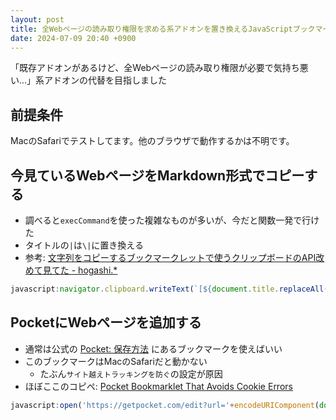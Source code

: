 ```yaml
---
layout: post
title: 全Webページの読み取り権限を求める系アドオンを置き換えるJavaScriptブックマーク
date: 2024-07-09 20:40 +0900
---
```


「既存アドオンがあるけど、全Webページの読み取り権限が必要で気持ち悪い...」系アドオンの代替を目指しました

## 前提条件

MacのSafariでテストしてます。他のブラウザで動作するかは不明です。

## 今見ているWebページをMarkdown形式でコピーする

* 調べると`execCommand`を使った複雑なものが多いが、今だと関数一発で行けた
* タイトルの`|`は`\|`に置き換える
* 参考: [文字列をコピーするブックマークレットで使うクリップボードのAPI改めて見てた - hogashi.*](https://blog.hog.as/entry/2021/09/30/021450)

``` javascript
javascript:navigator.clipboard.writeText(`[${document.title.replaceAll('|','\\|')}](${location.href})`)
```

## PocketにWebページを追加する

* 通常は公式の [Pocket: 保存方法](https://getpocket.com/add) にあるブックマークを使えばいい
* このブックマークはMacのSafariだと動かない
    * たぶん`サイト越えトラッキングを防ぐ`の設定が原因
* ほぼここのコピペ: [Pocket Bookmarklet That Avoids Cookie Errors](https://gist.github.com/kortina/8cbba68393606d1b5bfc3aa0c13eea36)

``` javascript
javascript:open('https://getpocket.com/edit?url='+encodeURIComponent(document.location.href),'pocketAdd','height=450,width=650,popup')
```
